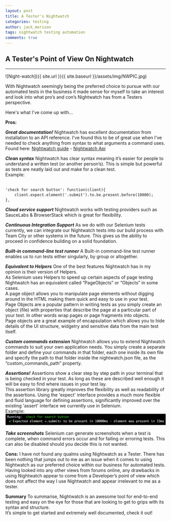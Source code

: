 ```yaml
---
layout: post
title: A Tester's Nightwatch
categories: testing
author: jack_morison
tags: nightwatch testing automation
comments: true
---
```


## A Tester's Point of View On Nightwatch
-----------

![Night-watch]({{ site.url }}{{ site.baseurl }}/assets/img/NWPIC.jpg)

With Nightwatch seemingly being the preferred choice to pursue with our automated tests in the business it made sense for myself to take an interest and look into what pro’s and con’s Nightwatch has from a Testers perspective.

Here's what I've come up with...

**Pros:**

_**Great documentation!**_
Nightwatch has excellent documentation from installation to an API reference. I've found this to be of great use when I've needed to check anything from syntax to what arguments a command uses. <br/> 
Found here: [Nightwatch guide](http://nightwatchjs.org/guide) - [Nightwatch Api](http://nightwatchjs.org/api)

_**Clean syntax**_
Nightwatch has clear syntax meaning it’s easier for people to understand a written test (or another person’s). This is simple but powerful as tests are neatly laid out and make for a clean test. <br/> Example: 
<pre><code>
'check for search button': function(client){
    client.expect.element('.submit').to.be.present.before(10000);
}, 
</code></pre>

_**Cloud service support**_
Nightwatch works with testing providers such as SauceLabs & BrowserStack which is great for flexibility.

_**Continuous Integration Support**_
As we do with our Selenium tests currently, we can integrate our Nightwatch tests into our build process with Team City or other systems in the future. This gives us the ability to proceed in confidence building on a solid foundation.

_**Built-in command-line test runner**_
A Built-in command-line test runner enables us to run tests either singularly, by group or altogether.

_**Equivalent to Helpers**_
One of the best features Nightwatch has in my opinion is their version of Helpers. <br/>
As Selenium uses Helpers to speed up certain aspects of page testing Nightwatch has an equivalent called “PageObjects” or “Objects” in some cases. <br/>
A page object allows you to manipulate page elements without digging around in the HTML making them quick and easy to use in your test. <br/>
Page Objects are a popular pattern in writing tests as you simply create an object (file) with properties that describe the page at a particular part of your test. In other words wrap pages or page fragments into objects. <br/>
Page objects are a great example of encapsulation which allows you to hide details of the UI structure, widgetry and sensitive data from the main test itself.


_**Custom commands extension**_
Nightwatch allows you to extend Nightwatch commands to suit your own application needs. You simply create a separate folder and define your commands in that folder, each one inside its own file and specify the path to that folder inside the nightwatch.json file, as the “custom_commands_path” property.

_**Assertions!**_
Assertions show a clear step by step path in your terminal that is being checked in your test. As long as these are described well enough it will be easy to find where issues in your test lay. <br/> 
This assertion library greatly improves the flexibility as well as readability of the assertions. Using the 'expect' interface provides a much more flexible and fluid language for defining assertions, significantly improved over the existing 'assert' interface we currently use in Selenium. <br/> Example:![Terminal assertion](/assets/img/assertion.jpg)

_**Take screenshots**_
Selenium can generate screenshots when a test is complete, when command errors occur and for failing or erroring tests.
This can also be disabled should you decide this is not wanted.

**Cons:**
I have not found any qualms using Nightwatch as a Tester. There has been nothing that jumps out to me as an issue when it comes to using Nightwatch as our preferred choice within our business for automated tests. <br/>
Having looked into any other views from forums online, any drawbacks in using Nightwatch appear to come from a Developer’s point of view which does not affect the way I use Nightwatch and appear irrelevant to me as a tester.

**Summary**
To summarise, Nightwatch is an awesome tool for end-to-end testing and easy on the eye for those that are looking to get to grips with its syntax and structure. <br/> It’s simple to get started and extremely well documented, check it out!
